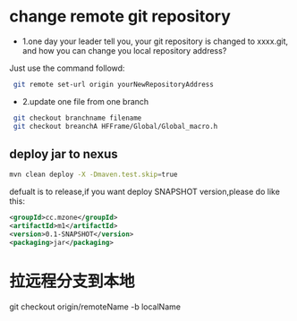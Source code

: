# change remote git repository
- 1.one day your leader tell you, your git repository is changed to xxxx.git, and how you can change you local repository address?

Just use the command followd:

```bash
 git remote set-url origin yourNewRepositoryAddress
```
- 2.update one file from one branch

```bash
 git checkout branchname filename
 git checkout breanchA HFFrame/Global/Global_macro.h
``` 
## deploy jar to nexus

```bash
mvn clean deploy -X -Dmaven.test.skip=true
```
defualt is to release,if you want deploy SNAPSHOT version,please do like this:

```xml
<groupId>cc.mzone</groupId>
<artifactId>m1</artifactId>
<version>0.1-SNAPSHOT</version>
<packaging>jar</packaging>
```
# 拉远程分支到本地
git checkout origin/remoteName -b localName
